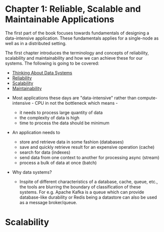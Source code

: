 # Chapter 1: Reliable, Scalable and Maintainable Applications

The first part of the book focuses towards fundamentals of designing a data-intensive application. These fundamentals applies for a single-node as well as in a distributed setting.



The first chapter introduces the terminology and concepts of reliability, scalability and maintainability and how we can achieve these for our systems. The following is going to be covered:

- [Thinking About Data Systems](#thinking-about-data-systems)
- [Reliability](#reliability)
- [Scalability](#scalability)
- [Maintainability](#maintainability)



* Most applications these days are "data-intensive" rather than compute-intensive - CPU in not the bottleneck which means -
    * it needs to process large quantity of data
    * the complexity of data is high
    * time to process the data should be minimum

* An application needs to
    * store and retrieve data in some fashion (databases)
    * save and quickly retrieve result for an expensive operation (cache)
    * search for data (indexes)
    * send data from one context to another for processing async (stream)
    * process a bulk of data at once (batch)


* Why data systems?
    * Inspite of different characteristics of a database, cache, queue, etc., the tools are blurring the boundary of classification of these systems. For e.g. Apache Kafka is a queue which can provide database-like durability or Redis being a datastore can also be used as a message broker/queue.



# Scalability

